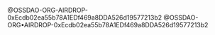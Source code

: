 @OSSDAO-ORG-AIRDROP-0xEcdb02ea55b78A1EDf469a8DDA526d19577213b2
@OSSDAO-ORG•AIRDROP-0xEcdb02ea55b78A1EDf469a8DDA526d19577213b2
